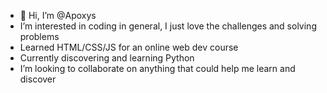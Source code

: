 - 👋 Hi, I’m @Apoxys
- I’m interested in coding in general, I just love the challenges and solving problems
- Learned HTML/CSS/JS for an online web dev course
- Currently discovering and learning Python
- I’m looking to collaborate on anything that could help me learn and discover

<!---
Apoxys/Apoxys is a ✨ special ✨ repository because its `README.md` (this file) appears on your GitHub profile.
You can click the Preview link to take a look at your changes.
--->
